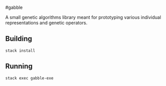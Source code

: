 #gabble

A small genetic algorithms library meant for prototyping various individual representations and genetic operators.


## Building
`stack install`

## Running
`stack exec gabble-exe`